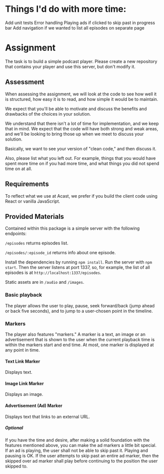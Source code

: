 # Things I'd do with more time:

Add unit tests
Error handling
Playing ads if clicked to skip past in progress bar
Add navigation if we wanted to list all episodes on separate page

# Assignment

The task is to build a simple podcast player.
Please create a new repository that contains your player and use this server, but don't modify it.

## Assessment

When assessing the assignment, we will look at the code to see how well it is structured, how easy it is to read, and how simple it would be to maintain.

We expect that you'll be able to motivate and discuss the benefits and drawbacks of the choices in your solution.

We understand that there isn't a lot of time for implementation, and we keep that in mind. We expect that the code will have both strong and weak areas, and we'll be looking to bring those up when we meet to discuss your solution.

Basically, we want to see your version of "clean code," and then discuss it.

Also, please list what you left out. For example, things that you would have spent more time on if you had more time, and what things you did not spend time on at all.

## Requirements

To reflect what we use at Acast, we prefer if you build the client code using React or vanilla JavaScript.

## Provided Materials

Contained within this package is a simple server with the following endpoints:

`/episodes` returns episodes list.

`/episodes/:episode_id` returns info about one episode.

Install the dependencies by running `npm install`.
Run the server with `npm start`.
Then the server listens at port 1337, so, for example, the list of all episodes is at `http://localhost:1337/episodes`.

Static assets are in `/audio` and `/images`.

### Basic playback

The player allows the user to play, pause, seek forward/back (jump ahead or back five seconds), and to jump to a user-chosen point in the timeline.

### Markers

The player also features "markers." A marker is a text, an image or an advertisement that is shown to the user when the current playback time is within the markers start and end time. At most, one marker is displayed at any point in time.

#### Text Link Marker

Displays text.

#### Image Link Marker

Displays an image.

#### Advertisement (Ad) Marker

Displays text that links to an external URL.

##### Optional

If you have the time and desire, after making a solid foundation with the features mentioned above, you can make the ad markers a little bit special. If an ad is playing, the user shall not be able to skip past it. Playing and pausing is OK. If the user attempts to skip past an entire ad marker, then the skipped over ad marker shall play before continuing to the position the user skipped to.
